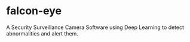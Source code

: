# falcon-eye
A Security Surveillance Camera Software using Deep Learning to detect abnormalities and alert them.
